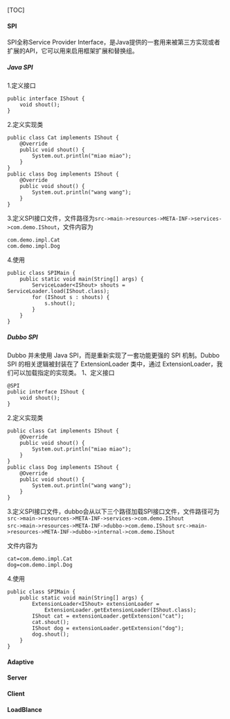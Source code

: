 [TOC]
#### SPI
SPI全称Service Provider Interface，是Java提供的一套用来被第三方实现或者扩展的API，它可以用来启用框架扩展和替换组。  
##### Java SPI
1.定义接口
```
public interface IShout {
    void shout();
}
```
2.定义实现类
```
public class Cat implements IShout {
    @Override
    public void shout() {
        System.out.println("miao miao");
    }
}
public class Dog implements IShout {
    @Override
    public void shout() {
        System.out.println("wang wang");
    }
}
```
3.定义SPI接口文件，文件路径为```src->main->resources->META-INF->services->com.demo.IShout```，文件内容为
```
com.demo.impl.Cat
com.demo.impl.Dog
```
4.使用
```
public class SPIMain {
    public static void main(String[] args) {
        ServiceLoader<IShout> shouts = ServiceLoader.load(IShout.class);
        for (IShout s : shouts) {
            s.shout();
        }
    }
}
```
##### Dubbo SPI
Dubbo 并未使用 Java SPI，而是重新实现了一套功能更强的 SPI 机制。Dubbo SPI 的相关逻辑被封装在了 ExtensionLoader 类中，通过 ExtensionLoader，我们可以加载指定的实现类。
1、定义接口
```
@SPI
public interface IShout {
    void shout();
}
```
2.定义实现类
```
public class Cat implements IShout {
    @Override
    public void shout() {
        System.out.println("miao miao");
    }
}
public class Dog implements IShout {
    @Override
    public void shout() {
        System.out.println("wang wang");
    }
}
```
3.定义SPI接口文件，dubbo会从以下三个路径加载SPI接口文件，文件路径可为  
```src->main->resources->META-INF->services->com.demo.IShout```  
```src->main->resources->META-INF->dubbo->com.demo.IShout``` 
```src->main->resources->META-INF->dubbo->internal->com.demo.IShout``` 

文件内容为
```
cat=com.demo.impl.Cat
dog=com.demo.impl.Dog
```
4.使用
```
public class SPIMain {
    public static void main(String[] args) {
        ExtensionLoader<IShout> extensionLoader = 
            ExtensionLoader.getExtensionLoader(IShout.class);
        IShout cat = extensionLoader.getExtension("cat");
        cat.shout();
        IShout dog = extensionLoader.getExtension("dog");
        dog.shout();
    }
}
```
#### Adaptive
#### Server
#### Client
#### LoadBlance
